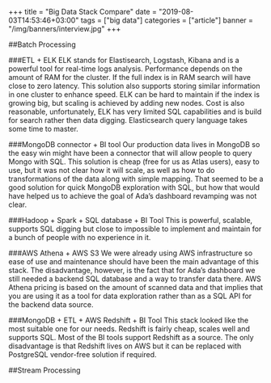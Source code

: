 +++
title = "Big Data Stack Compare"
date = "2019-08-03T14:53:46+03:00"
tags = ["big data"]
categories = ["article"]
banner = "/img/banners/interview.jpg"
+++

##Batch Processing

###ETL + ELK
ELK stands for Elastisearch, Logstash, Kibana and is a powerful tool for real-time logs analysis. Performance depends on the amount of RAM for the cluster. If the full index is in RAM search will have close to zero latency. This solution also supports storing similar information in one cluster to enhance speed. ELK can be hard to maintain if the index is growing big, but scaling is achieved by adding new nodes. Cost is also reasonable, unfortunately, ELK has very limited SQL capabilities and is build for search rather then data digging. Elasticsearch query language takes some time to master.

###MongoDB connector + BI tool
Our production data lives in MongoDB so the easy win might have been a connector that will allow people to query Mongo with SQL. This solution is cheap (free for us as Atlas users), easy to use, but it was not clear how it will scale, as well as how to do transformations of the data along with simple mapping. That seemed to be a good solution for quick MongoDB exploration with SQL, but how that would have helped us to achieve the goal of Ada’s dashboard revamping was not clear.

###Hadoop + Spark + SQL database + BI Tool
This is powerful, scalable, supports SQL digging but close to impossible to implement and maintain for a bunch of people with no experience in it.

###AWS Athena + AWS S3
We were already using AWS infrastructure so ease of use and maintenance should have been the main advantage of this stack. The disadvantage, however, is the fact that for Ada’s dashboard we still needed a backend SQL database and a way to transfer data there. AWS Athena pricing is based on the amount of scanned data and that implies that you are using it as a tool for data exploration rather than as a SQL API for the backend data source.

###MongoDB + ETL + AWS Redshift + BI Tool
This stack looked like the most suitable one for our needs. Redshift is fairly cheap, scales well and supports SQL. Most of the BI tools support Redshift as a source. The only disadvantage is that Redshift lives on AWS but it can be replaced with PostgreSQL vendor-free solution if required.

##Stream Processing


 